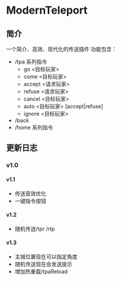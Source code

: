 # ModernTeleport
## 简介
一个简介、高效、现代化的传送插件
功能包含：
- /tpa 系列指令
  - go <目标玩家>
  - come <目标玩家>
  - accept <请求玩家>
  - refuse <请求玩家>
  - cancel <目标玩家>
  - auto <目标玩家> \[accept|refuse]
  - ignore <目标玩家>
- /back
- /home 系列指令

## 更新日志

### v1.0

#### v1.1

- 传送音效优化
- 一键指令按钮

#### v1.2
- 随机传送/tpr /rtp

#### v1.3
- 主城位置现在可以指定角度
- 随机传送现在会发送提示
- 增加热重载/tpaReload
